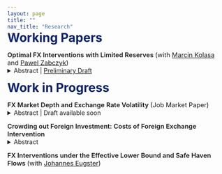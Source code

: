 ```yaml
---
layout: page
title: ""
nav_title: "Research"
---
```


<div style="margin-top: -2em; margin-bottom: 1em">
  <span style="color: #0c246c; font-weight: bold; font-size: 2em;">
    Working Papers
  </span>
</div>

<div style="margin-bottom: 1em;">
<span style="font-size:1.05em; font-weight:600;">
Optimal FX Interventions with Limited Reserves <span style="font-weight:400;">(with <a href="https://sites.google.com/view/marcin-kolasa/home" target="_blank">Marcin Kolasa</a> and <a href="http://www.zabczyk.com" target="_blank">Pawel Zabczyk</a>)</span>
</span>
<details>
  <summary>
    Abstract&nbsp;|&nbsp;<a href="/assets/papers/KVZ_FXI.pdf" target="_blank">Preliminary Draft</a>
  </summary>
  <p>
    We investigate the optimal time-consistent use of foreign exchange interventions (FXI) in a small open economy model driven by endowment and portfolio flow shocks. The model features endogenous FX market depth, which reflects limited risk-bearing capacity of FX traders, and optimal FXI policy is subject to a lower bound on FX reserves. In a competitive equilibrium, large capital flows increase conditional exchange rate volatility and make FX markets more shallow. Unlike in the unconstrained case, the central bank's optimal interventions are not solely targeted at offsetting fluctuations in the demand for currency but also incorporate a forward-looking element due to the risk of depleting reserves. We show that this consideration leads to optimal time-consistent FXI policy that responds less (more) than one-for-one to large (small) capital outflows. The policy delivers sizable welfare gains, exceeding those from simple FXI rules. Yet, these gains depend on sufficiently high initial reserves. When reserves are low, time inconsistency matters and commitment becomes more valuable.
  </p>
</details>
</div>

<div style="margin-top: 0; margin-bottom: 1em">
  <span style="color: #0c246c; font-weight: bold; font-size: 2em;">
    Work in Progress
  </span>
</div>

<div style="margin-bottom: 1em;">
<span style="font-size:1.05em; font-weight:600;">
FX Market Depth and Exchange Rate Volatility <span style="font-weight:400;">(Job Market Paper)</span>
</span>
<details>
  <summary>Abstract&nbsp;|&nbsp;Draft available soon</summary>
  <p>
    Using security holdings data of globally diversified mutual funds, I employ a granular instrumental variable approach to identify currency demand shocks at the bilateral exchange rate level. These shocks cause significant exchange rate movements for both emerging market (EM) and advanced economy (AE) currencies, consistent with the view that FX markets are inelastic—or “shallow.” My estimates show that market depth is orders of magnitude lower for EM than for AE currencies. Moreover, I uncover a state dependence: during periods of high expected exchange rate volatility, FX markets are markedly inelastic, whereas in tranquil periods they are nearly perfectly elastic.
  </p>
</details>
</div>

<div style="margin-bottom: 1em;">
<span style="font-size:1.05em; font-weight:600;">
Crowding out Foreign Investment: Costs of Foreign Exchange Intervention <span style="font-weight:400;"></span>
</span>
<details>
  <summary>Abstract</summary>
  <p>
    This paper introduces foreign investment in a small open economy model and studies its implications for foreign exchange intervention (FXI) policy. Due to aggregate demand externalities, overborrowing and unemployment may arise in the economy. In this case, FXI can increase employment by improving the net foreign asset position ex-ante, but comes with the cost of crowding out higher-yielding foreign investment. As a result, the optimal policy problem features two local optima: one with low FXI and positive foreign investment holdings, and one with high FXI and no foreign investment. Whether the former or latter constitutes the global optimum crucially depends on the risk/return profile of foreign investment.
  </p>
</details>
</div>

<span style="font-size:1.05em; font-weight:600;">
FX Interventions under the Effective Lower Bound and Safe Haven Flows <span style="font-weight:400;">(with <a href="https://johanneseugster.wixsite.com/home" target="_blank">Johannes Eugster</a>)</span>
</span>